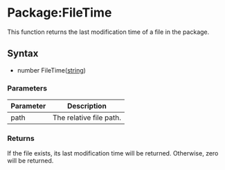 # Package:FileTime

This function returns the last modification time of a file in the package.

## Syntax

- number FileTime([string](https://www.lua.org/manual/5.4/manual.html#6.4))

### Parameters

| Parameter | Description |
|---|---|
| path | The relative file path. |

### Returns

If the file exists, its last modification time will be returned. Otherwise, zero will be returned.
